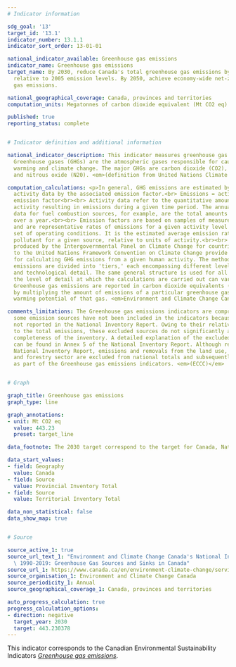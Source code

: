 ```yaml
---
# Indicator information

sdg_goal: '13'
target_id: '13.1'
indicator_number: 13.1.1
indicator_sort_order: 13-01-01

national_indicator_available: Greenhouse gas emissions
indicator_name: Greenhouse gas emissions
target_name: By 2030, reduce Canada's total greenhouse gas emissions by 40 to 45%,
  relative to 2005 emission levels. By 2050, achieve economy-wide net-zero greenhouse
  gas emissions.

national_geographical_coverage: Canada, provinces and territories
computation_units: Megatonnes of carbon dioxide equivalent (Mt CO2 eq)

published: true
reporting_status: complete


# Indicator definition and additional information

national_indicator_description: This indicator measures greenhouse gas emissions.
  Greenhouse gases (GHGs) are the atmospheric gases responsible for causing global
  warming and climate change. The major GHGs are carbon dioxide (CO2), methane (CH4)
  and nitrous oxide (N20). <em>(definition from United Nations Climate Change)</em>

computation_calculations: <p>In general, GHG emissions are estimated by multiplying
  activity data by the associated emission factor.<br> Emissions = activity data ×
  emission factor<br><br> Activity data refer to the quantitative amount of human
  activity resulting in emissions during a given time period. The annual activity
  data for fuel combustion sources, for example, are the total amounts of fuel burned
  over a year.<br><br> Emission factors are based on samples of measurement data,
  and are representative rates of emissions for a given activity level under a given
  set of operating conditions. It is the estimated average emission rate of a given
  pollutant for a given source, relative to units of activity.<br><br> Guidelines
  produced by the Intergovernmental Panel on Climate Change for countries reporting
  to the United Nations Framework Convention on Climate Change provide various methods
  for calculating GHG emissions from a given human activity. The methods for estimating
  emissions are divided into 'tiers,' each encompassing different levels of activity
  and technological detail. The same general structure is used for all tiers, while
  the level of detail at which the calculations are carried out can vary.<br><br>
  Greenhouse gas emissions are reported in carbon dioxide equivalents (CO2 eq), determined
  by multiplying the amount of emissions of a particular greenhouse gas by the global
  warming potential of that gas. <em>Environment and Climate Change Canada (ECCC)</em></p>

comments_limitations: The Greenhouse gas emissions indicators are comprehensive but
  some emission sources have not been included in the indicators because they are
  not reported in the National Inventory Report. Owing to their relatively small contributions
  to the total emissions, these excluded sources do not significantly affect the overall
  completeness of the inventory. A detailed explanation of the excluded emission sources
  can be found in Annex 5 of the National Inventory Report. Although reported in the
  National Inventory Report, emissions and removals from the land use, land use change
  and forestry sector are excluded from national totals and subsequently not reported
  as part of the Greenhouse gas emissions indicators. <em>(ECCC)</em>


# Graph

graph_title: Greenhouse gas emissions
graph_type: line

graph_annotations:
- unit: Mt CO2 eq
  value: 443.23
  preset: target_line

data_footnote: The 2030 target correspond to the target for Canada, National Inventory Total only

data_start_values:
- field: Geography
  value: Canada
- field: Source
  value: Provincial Inventory Total
- field: Source
  value: Territorial Inventory Total

data_non_statistical: false
data_show_map: true


# Source

source_active_1: true
source_url_text_1: "Environment and Climate Change Canada's National Inventory Report\
  \ 1990-2019: Greenhouse Gas Sources and Sinks in Canada"
source_url_1: https://www.canada.ca/en/environment-climate-change/services/environmental-indicators/greenhouse-gas-emissions.html
source_organisation_1: Environment and Climate Change Canada
source_periodicity_1: Annual
source_geographical_coverage_1: Canada, provinces and territories

auto_progress_calculation: true
progress_calculation_options:
- direction: negative
  target_year: 2030
  target: 443.230378
---
```

This indicator corresponds to the Canadian Environmental Sustainability Indicators <a href="https://www.canada.ca/en/environment-climate-change/services/environmental-indicators/greenhouse-gas-emissions.html"> <em>Greenhouse gas emissions</em></a>.

